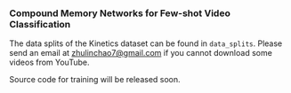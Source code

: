 ### Compound Memory Networks for Few-shot Video Classification
The data splits of the Kinetics dataset can be found in `data_splits`. Please send an email at zhulinchao7@gmail.com if you cannot download some videos from YouTube.

Source code for training will be released soon.
